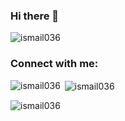 ### Hi there 👋

<p align="left"> <img src="https://komarev.com/ghpvc/?username=ismail036&label=Profile%20views&color=0e75b6&style=flat" alt="ismail036" /> </p>



<h3 align="left">Connect with me:</h3>
<p align="left">
</p>

<p><img align="left" src="https://github-readme-stats.vercel.app/api/top-langs?username=ismail036&show_icons=true&locale=en&layout=compact" alt="ismail036" /></p>

<p>&nbsp;<img align="center" src="https://github-readme-stats.vercel.app/api?username=ismail036&show_icons=true&locale=en" alt="ismail036" /></p>

<p><img align="center" src="https://github-readme-streak-stats.herokuapp.com/?user=ismail036&" alt="ismail036" /></p>
